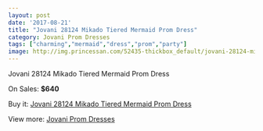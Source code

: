 ```yaml
---
layout: post
date: '2017-08-21'
title: "Jovani 28124 Mikado Tiered Mermaid Prom Dress"
category: Jovani Prom Dresses
tags: ["charming","mermaid","dress","prom","party"]
image: http://img.princessan.com/52435-thickbox_default/jovani-28124-mikado-tiered-mermaid-prom-dress.jpg
---
```

Jovani 28124 Mikado Tiered Mermaid Prom Dress

On Sales: **$640**
<a href="https://www.princessan.com/en/jovani-prom-dresses/23633-jovani-28124-mikado-tiered-mermaid-prom-dress.html"><amp-img layout="responsive" width="600" height="600" src="//img.princessan.com/52435-thickbox_default/jovani-28124-mikado-tiered-mermaid-prom-dress.jpg" alt="Jovani 28124 Mikado Tiered Mermaid Prom Dress 0" /></a>
<a href="https://www.princessan.com/en/jovani-prom-dresses/23633-jovani-28124-mikado-tiered-mermaid-prom-dress.html"><amp-img layout="responsive" width="600" height="600" src="//img.princessan.com/52437-thickbox_default/jovani-28124-mikado-tiered-mermaid-prom-dress.jpg" alt="Jovani 28124 Mikado Tiered Mermaid Prom Dress 1" /></a>
<a href="https://www.princessan.com/en/jovani-prom-dresses/23633-jovani-28124-mikado-tiered-mermaid-prom-dress.html"><amp-img layout="responsive" width="600" height="600" src="//img.princessan.com/52436-thickbox_default/jovani-28124-mikado-tiered-mermaid-prom-dress.jpg" alt="Jovani 28124 Mikado Tiered Mermaid Prom Dress 2" /></a>

Buy it: [Jovani 28124 Mikado Tiered Mermaid Prom Dress](https://www.princessan.com/en/jovani-prom-dresses/23633-jovani-28124-mikado-tiered-mermaid-prom-dress.html "Jovani 28124 Mikado Tiered Mermaid Prom Dress")

View more: [Jovani Prom Dresses](https://www.princessan.com/en/207-jovani-prom-dresses "Jovani Prom Dresses")
